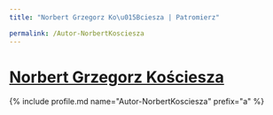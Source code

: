 ```yaml
---
title: "Norbert Grzegorz Ko\u015Bciesza | Patromierz"

permalink: /Autor-NorbertKosciesza
---
```


# [Norbert Grzegorz Kościesza](https://patronite.pl/Autor-NorbertKosciesza)

{% include profile.md name="Autor-NorbertKosciesza" prefix="a" %}
